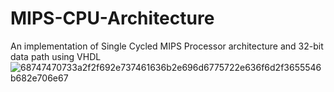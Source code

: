 # MIPS-CPU-Architecture
An implementation of Single Cycled MIPS Processor architecture and 32-bit data path using VHDL
![68747470733a2f2f692e737461636b2e696d6775722e636f6d2f3655546b682e706e67](https://github.com/mostafaahmed-12/MIPS-CPU-Architecture/assets/77200939/b84addb7-f042-455d-8ede-bdbfe550e725)
